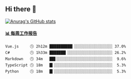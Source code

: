 ## Hi there 👋

[![Anurag's GitHub stats](https://github-readme-stats-orilights.vercel.app/api?username=orilights)](https://github.com/anuraghazra/github-readme-stats)

<!--
**OriLight152/OriLight152** is a ✨ _special_ ✨ repository because its `README.md` (this file) appears on your GitHub profile.

Here are some ideas to get you started:

- 🔭 I’m currently working on ...
- 🌱 I’m currently learning ...
- 👯 I’m looking to collaborate on ...
- 🤔 I’m looking for help with ...
- 💬 Ask me about ...
- 📫 How to reach me: ...
- 😄 Pronouns: ...
- ⚡ Fun fact: ...
-->

<!-- waka-box start -->
#### <a href="https://gist.github.com/92c8d5b388768c10efcba86e82b7c4fb" target="_blank">📊 每周工作报告</a>
```text
Vue.js     🕓 2h12m ██████████▎░░░░░░░░░░░░░░░░░ 37.0%
C#         🕓 1h33m ███████▎░░░░░░░░░░░░░░░░░░░░ 26.2%
Markdown   🕓 34m   ██▋░░░░░░░░░░░░░░░░░░░░░░░░░  9.6%
TypeScript 🕓 18m   █▍░░░░░░░░░░░░░░░░░░░░░░░░░░  5.3%
Python     🕓 18m   █▍░░░░░░░░░░░░░░░░░░░░░░░░░░  5.3%
```
<!-- Powered by https://github.com/journey-ad/waka-box-go . -->
<!-- waka-box end -->
